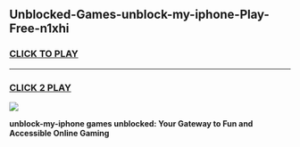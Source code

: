 
## Unblocked-Games-unblock-my-iphone-Play-Free-n1xhi
<h3>
<a href="https://premium76.site?title=unblock-my-iphone&ref=23A">CLICK TO PLAY</a></h3>
<hr>

<h3>
<a href="https://premium76.site?title=unblock-my-iphone&ref=23A">CLICK 2 PLAY</a>
  
</h3>

<a href="https://premium76.site?title=unblock-my-iphone&ref=23A"><img src="https://clearcache.store/games.png"></a>


**unblock-my-iphone games unblocked: Your Gateway to Fun and Accessible Online Gaming**
